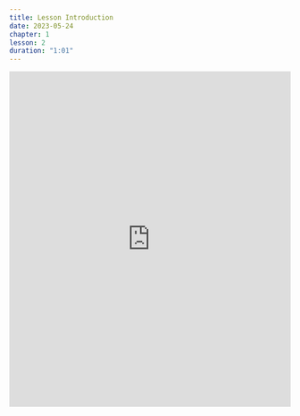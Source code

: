```yaml
---
title: Lesson Introduction
date: 2023-05-24
chapter: 1
lesson: 2
duration: "1:01"
---
```

<iframe width="100%" height="600" src="https://www.youtube.com/embed/46DkC0Q_aX8" title="Lesson Introduction" frameborder="0" allow="accelerometer; autoplay; clipboard-write; encrypted-media; gyroscope; picture-in-picture" allowfullscreen></iframe>

